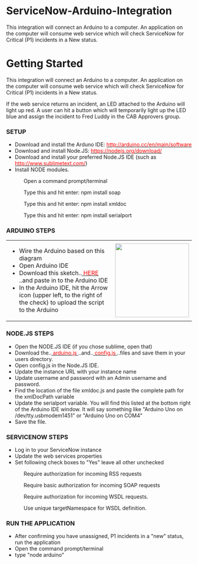 # ServiceNow-Arduino-Integration
This integration will connect an Arduino to a computer. An application on the computer will consume web service which will check ServiceNow for Critical (P1) incidents in a New status.

<h1>Getting Started</h1>

This integration will connect an Arduino to a computer. An application on the computer will consume web service which will check ServiceNow for Critical (P1) incidents in a New status.<br/>

If the web service returns an incident, an LED attached to the Arduino will light up red. A user can hit a button which will temporarily light up the LED blue and assign the incident to Fred Luddy in the CAB Approvers group.<br/>

<h3>SETUP</h3>
<ul>
<li>    Download and install the Arduno IDE: <a href="http://arduino.cc/en/main/software"><font color="red">http://arduino.cc/en/main/software</font></a></li>
<li>    Download and install Node.JS: <a href="https://nodejs.org/download/"><font color="red">https://nodejs.org/download/</font></a></li>
<li>    Download and install your preferred Node.JS IDE (such as <a href="http://www.sublimetext.com/"><font color="red">http://www.sublimetext.com/</font></a>)</li>
<li>    Install NODE modules.</li>
        <ol>    Open a command prompt/terminal</ol>
        <ol>    Type this and hit enter: npm install soap</ol>
        <ol>    Type this and hit enter: npm install xmldoc</ol>
        <ol>    Type this and hit enter:  npm install serialport</ol>
</ul>

<h3>ARDUINO STEPS</h3>
<table width="600" colspacing="0" cellpadding="0">
<tr>
<td valign="top">
<ul>
<li>    Wire the Arduino based on this diagram</li>		
<li>    Open Arduino IDE</li>
<li>    Download this sketch..<a href="https://github.com/chengdu28/ServiceNow-Arduino-Integration/blob/master/arduinosketch.ino"><font color="red"> HERE </font></a>..and paste in to the Arduino IDE</li>
<li>    In the Arduino IDE, hit the Arrow icon (upper left, to the right of the check) to upload the script to the Arduino</li>
</ul>
</td>
<td>
<a href="https://cloud.githubusercontent.com/assets/11547510/6988035/4e928252-da1b-11e4-95fd-3e3ea0039cf0.png" border="0"><img src="https://cloud.githubusercontent.com/assets/11547510/6988035/4e928252-da1b-11e4-95fd-3e3ea0039cf0.png" width="200"/></a>
</td>
</tr>
</table>

<h3>NODE.JS STEPS</h3>
<ul>
<li>    Open the NODE.JS IDE (if you chose sublime, open that)</li>
<li>    Download the..<a href="https://github.com/chengdu28/ServiceNow-Arduino-Integration/blob/master/arduino.js"><font color="red"> arduino.js </font></a>..and..<a href="https://github.com/chengdu28/ServiceNow-Arduino-Integration/blob/master/config.js"><font color="red"> config.js </font></a>..files and save them in your users directory.</li>
<li>    Open config.js in the Node.JS IDE.</li>
<li>    Update the instance URL with your instance name	</li>
<li>    Update username and password with an Admin username and password.</li>
<li>    Find the location of the file xmldoc.js and paste the complete path for the xmlDocPath variable	</li>
<li>     Update the serialport variable.  You will find this listed at the bottom right of the Arduino IDE window. It will say something like "Arduino Uno on /dev/tty.usbmodem1451" or  "Arduino Uno on COM4"	</li>
<li>    Save the file.</li>
</ul>

<h3>SERVICENOW STEPS</h3>
<ul>
<li>    Log in to your ServiceNow instance</li>
<li>    Update the web services properties</li>
<li>    Set following check boxes to "Yes" leave all other unchecked</li>
        <ol>    Require authorization for incoming RSS requests</ol>
        <ol>    Require basic authorization for incoming SOAP requests</ol>
        <ol>    Require authorization for incoming WSDL requests.</ol>
        <ol>    Use unique targetNamespace for WSDL definition.</ol>
</ul>

<h3>RUN THE APPLICATION</h3>
<ul>
<li>    After confirming you have unassigned, P1 incidents in a "new" status, run the application</li>
<li>    Open the command prompt/terminal</li>
<li>    type "node arduino"</li>
</ul>


